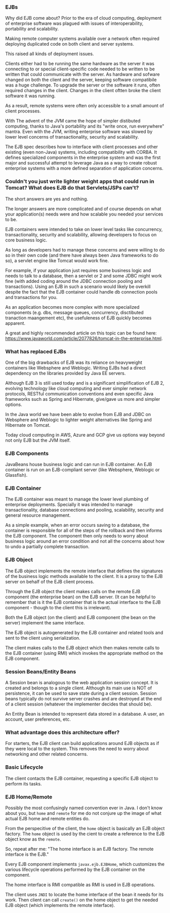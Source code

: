### EJBs
Why did EJB come about?  Prior to the era of cloud computing, deployment of enterprise software was plagued with issues of interoperability, portability and scalability.

Making remote computer systems available over a network often required deploying duplicated code on both client and server systems.

This raised all kinds of deployment issues.

Clients either had to be running the same hardware as the server it was connecting to or special client-specific code needed to be written to be written that could communicate with the server.  As hardware and sofware changed on both the client and the server, keeping software compatibile was a huge challenge.   To upgrade the server or the software it runs, often required changes in the client.  Changes in the client oftten broke the client software it was running.

As a result, remote systems were often only accessible to a small amount of client processes.

With The advent of the JVM came the hope of simpler distibuted computing, thanks to Java's portability and its "write once, run everywhere" mantra.  Even with the JVM, writing enterprise software was slowed by lower level concerns of transactionality, security and scalability.

The EJB spec describes how to interface with client processes and other existing (even non-Java) systems, including compatibility with CORBA.  It defines specialized components in the enterprise system and was the first major and successful attempt to leverage Java as a way to create robust enterprise systems with a more defined separation of application concerns.

### Couldn't you just write lighter weight apps that could run in Tomcat?  What does EJB do that Servlets/JSPs can't?

The short answers are yes and nothing.

The longer answers are more complicated and of course depends on what your application(s) needs were and how scalable you needed your services to be.

EJB containers were intended to take on lower level tasks like concurrency, transactionality, security and scalability, allowing developers to focus on core business logic.

As long as developers had to manage these concerns and were willing to do so in their own code (and there have always been Java frameworks to do so), a servlet engine like Tomcat would work fine.

For example, if your application just requires some business logic and needs to talk to a database, then a servlet or 2 and some JDBC might work fine (with added coding around the JDBC connection pooling and transactions).  Using an EJB in such a scenario would likely be overkill despite the fact that the EJB container could handle db connection pools and transactions for you.

As an application becomes more complex with more specialized components (e.g. dbs, message queues, concurrency, disctibuted tranaction maangement etc), the usefuleness of EJB quickly becomes apparent.

A great and highly recommended article on this topic can be found here: https://www.javaworld.com/article/2077826/tomcat-in-the-enterprise.html.

### What has replaced EJBs

One of the big drawbacks of EJB was its reliance on heavyweight containers like Websphere and Weblogic.  Writing EJBs had a direct dependency on the libraries provided by Java EE servers.

Although EJB 3 is still used today and is a significant simplification of EJB 2, evolving technology like cloud computing and ever simpler network protocols, RESTful communication conventions and even specific Java frameworks such as Spring and Hibernate, give/gave us more and simpler options.

In the Java world we have been able to evolve from EJB and JDBC on Websphere and Weblogic to lighter weight alternatives like Spring and Hibernate on Tomcat.

Today cloud computing in AWS, Azure and GCP give us options way beyond not only EJB but the JVM itself.

### EJB Components
JavaBeans house business logic and can run in EJB container.  An EJB container is run on an EJB-compliant server (like Websphere, Weblogic or Glassfish).

### EJB Container
The EJB container was meant to manage the lower level plumbing of enterprise deployments.  Specially it was intended to manage transactionality, database connections and pooling, scalability, security and general resource management.

As a simple example, when an error occurs saving to a database, the container is responsible for all of the steps of the rollback and then informs the EJB component.  The component then only needs to worry about business logic around an error condition and not all the concerns about how to undo a partially complete transaction.

### EJB Object
The EJB object implements the remote interface that defines the signatures of the business logic methods available to the client.  It is a proxy to the EJB server on behalf of the EJB client process.

Through the EJB object the client makes calls on the remote EJB component (the enterprise bean) on the EJB server.  (It can be helpful to remember that is it the EJB container that is the actual interface to the EJB component - though to the client this is irrelevant).

Both the EJB object (on the client) and EJB component (the bean on the server)  implement the same interface.

The EJB object is autogenerated by the EJB container and related tools and sent to the client using serialization.

The client makes calls to the EJB object which then makes remote calls to the EJB container (using RMI) which invokes the appropriate method on the EJB component.

### Session Beans/Entity Beans

A Session bean is analogous to the web application session concept.  It is created and belongs to a single client.  Although its main use is NOT of persistence, it can be used to save state during a client session.  Session beans typically do not survive server crashes and are destroyed at the end of a client session (whatever the implementer decides that should be).

An Entity Bean is intended to represent data stored in a database.  A user, an account, user preferences, etc.

### What advantage does this architecture offer?

For starters, the EJB client can build applications around EJB objects as if they were local to the system.  This removes the need to worry about networking and other related concerns.

### Basic Lifecycle

The client contacts the EJB container, requesting a specific EJB object to perform its tasks.

### EJB Home/Remote

Possibly the most confusingly named convention ever in Java.  I don't know about you, but `home` and `remote` for me do not conjure up the image of what actual EJB home and remote entities do.

From the perspecitive of the client, the `home` object is basically an EJB object factory.  The `home` object is used by the cient to create a reference to the EJB object know as the `remote`.

So, repeat after me: "The home interface is an EJB factory.  The remote interface is the EJB."

Every EJB component implements `javax.ejb.EJBHome`, which customizes the various lifecycle operations performed by the EJB container on the component.

The home interface is RMI compatible as RMI is used in EJB operations.

The client uses `JNDI` to locate the home interface of the bean it needs for its work.  Then client can call `create()` on the home object to get the needed EJB object (which implements the remote interface).

